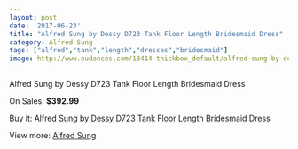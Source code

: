 ```yaml
---
layout: post
date: '2017-06-23'
title: "Alfred Sung by Dessy D723 Tank Floor Length Bridesmaid Dress"
category: Alfred Sung
tags: ["alfred","tank","length","dresses","bridesmaid"]
image: http://www.eudances.com/18414-thickbox_default/alfred-sung-by-dessy-d723-tank-floor-length-bridesmaid-dress.jpg
---
```

Alfred Sung by Dessy D723 Tank Floor Length Bridesmaid Dress

On Sales: **$392.99**
<a href="https://www.eudances.com/en/alfred-sung/5427-alfred-sung-by-dessy-d723-tank-floor-length-bridesmaid-dress.html"><amp-img layout="responsive" width="600" height="600" src="//www.eudances.com/18414-thickbox_default/alfred-sung-by-dessy-d723-tank-floor-length-bridesmaid-dress.jpg" alt="Alfred Sung by Dessy D723 Tank Floor Length Bridesmaid Dress 0" /></a>
<a href="https://www.eudances.com/en/alfred-sung/5427-alfred-sung-by-dessy-d723-tank-floor-length-bridesmaid-dress.html"><amp-img layout="responsive" width="600" height="600" src="//www.eudances.com/18415-thickbox_default/alfred-sung-by-dessy-d723-tank-floor-length-bridesmaid-dress.jpg" alt="Alfred Sung by Dessy D723 Tank Floor Length Bridesmaid Dress 1" /></a>

Buy it: [Alfred Sung by Dessy D723 Tank Floor Length Bridesmaid Dress](https://www.eudances.com/en/alfred-sung/5427-alfred-sung-by-dessy-d723-tank-floor-length-bridesmaid-dress.html "Alfred Sung by Dessy D723 Tank Floor Length Bridesmaid Dress")

View more: [Alfred Sung](https://www.eudances.com/en/52-alfred-sung "Alfred Sung")
